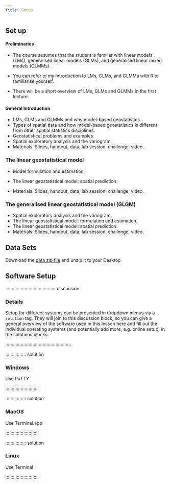 ```yaml
---
title: Setup
---
```


## Set up

#### Preliminaries

* The course assumes that the student is familiar with linear models (LMs), generalised linear models (GLMs), and generalised linear mixed models (GLMMs). 

* You can refer to my introduction to LMs, GLMs, and GLMMs with R to familiarise yourself.

* There will be a short overview of LMs, GLMs and GLMMs in the first lecture.



#### General Introduction

* LMs, GLMs and GLMMs and why model-based geostatistics.
* Types of spatial data and how model-based geostatistics is different from 
  other spatial statistics disciplines.
* Geostatistical problems and examples
* Spatial exploratory analysis and the variogram.
* Materials: Slides, handout, data, lab session, challenge, video.


### The linear geostatistical model

* Model formulation and estimation.

* The linear geostatistical model: spatial prediction.
* Materials: Slides, handout, data, lab session, challenge, video.


### The generalised linear geostatistical model (GLGM)
* Spatial exploratory analysis and the variogram.
* The linear geostatistical model: formulation and estimation.
* The linear geostatistical model: spatial prediction.
* Materials: Slides, handout, data, lab session, challenge, video.


## Data Sets

Download the [data zip file](data/data.zip) and unzip it to your Desktop

## Software Setup

::::::::::::::::::::::::::::::::::::::: discussion

### Details

Setup for different systems can be presented in dropdown menus via a `solution`
tag. They will join to this discussion block, so you can give a general overview
of the software used in this lesson here and fill out the individual operating
systems (and potentially add more, e.g. online setup) in the solutions blocks.

:::::::::::::::::::::::::::::::::::::::::::::::::::

:::::::::::::::: solution

### Windows

Use PuTTY

:::::::::::::::::::::::::

:::::::::::::::: solution

### MacOS

Use Terminal.app

:::::::::::::::::::::::::


:::::::::::::::: solution

### Linux

Use Terminal

:::::::::::::::::::::::::

